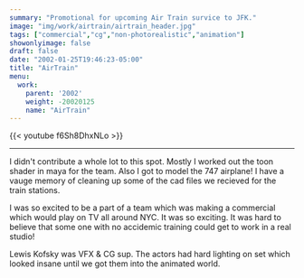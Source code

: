 ```yaml
---
summary: "Promotional for upcoming Air Train survice to JFK."
image: "img/work/airtrain/airtrain_header.jpg"
tags: ["commercial","cg","non-photorealistic","animation"]
showonlyimage: false
draft: false
date: "2002-01-25T19:46:23-05:00"
title: "AirTrain"
menu:
  work:
    parent: '2002'
    weight: -20020125
    name: "AirTrain"
---
```


{{< youtube f6Sh8DhxNLo >}}

---


I didn't contribute a whole lot to this spot. Mostly I worked out the toon shader in maya for the team. Also I got to model the 747 airplane! I have a vauge memory of cleaning up some of the cad files we recieved for the train stations.

I was so excited to be a part of a team which was making a commercial which would play on TV all around NYC. It was so exciting. It was hard to believe that some one with no accidemic training could get to work in a real studio!

Lewis Kofsky was VFX & CG sup. The actors had hard lighting on set which looked insane until we got them into the animated world.
